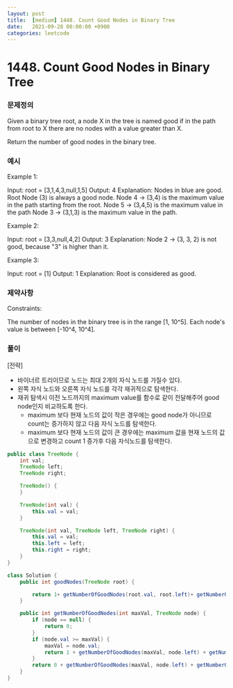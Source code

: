 ```yaml
---
layout: post
title:  [medium] 1448. Count Good Nodes in Binary Tree
date:   2021-09-28 00:00:00 +0900
categories: leetcode
---
```


# 1448. Count Good Nodes in Binary Tree

### 문제정의
Given a binary tree root, a node X in the tree is named good if in the path from root to X there are no nodes with a value greater than X.

Return the number of good nodes in the binary tree.

### 예시
Example 1:

Input: root = [3,1,4,3,null,1,5]
Output: 4
Explanation: Nodes in blue are good.
Root Node (3) is always a good node.
Node 4 -> (3,4) is the maximum value in the path starting from the root.
Node 5 -> (3,4,5) is the maximum value in the path
Node 3 -> (3,1,3) is the maximum value in the path.

Example 2:

Input: root = [3,3,null,4,2]
Output: 3
Explanation: Node 2 -> (3, 3, 2) is not good, because "3" is higher than it.

Example 3:

Input: root = [1]
Output: 1
Explanation: Root is considered as good.
 
### 제약사항
Constraints:

The number of nodes in the binary tree is in the range [1, 10^5].
Each node's value is between [-10^4, 10^4].

### 풀이
[전략]
- 바이너르 트리이므로 노드는 최대 2개의 자식 노드를 가질수 있다. 
- 왼쪽 자식 노드와 오른쪽 자식 노드를 각각 재귀적으로 탐색한다. 
- 재귀 탐색시 이전 노드까지의 maximum value를 함수로 같이 전달해주어 good node인지 비교하도록 한다.
  - maximum 보다 현재 노드의 값이 작은 경우에는 good node가 아니므로 count는 증가하지 않고 다음 자식 노드를 탐색한다.
  - maximum 보다 현재 노드의 값이 큰 경우에는 maximum 값을 현재 노드의 값으로 변경하고 count 1 증가후 다음 자식노드를 탐색한다.

```java
public class TreeNode {
    int val;
    TreeNode left;
    TreeNode right;

    TreeNode() {
    }

    TreeNode(int val) {
        this.val = val;
    }

    TreeNode(int val, TreeNode left, TreeNode right) {
        this.val = val;
        this.left = left;
        this.right = right;
    }
}

class Solution {
    public int goodNodes(TreeNode root) {

        return 1+ getNumberOfGoodNodes(root.val, root.left)+ getNumberOfGoodNodes(root.val, root.right);
    }

    public int getNumberOfGoodNodes(int maxVal, TreeNode node) {
        if (node == null) {
            return 0;
        }
        if (node.val >= maxVal) {
            maxVal = node.val;
            return 1 + getNumberOfGoodNodes(maxVal, node.left) + getNumberOfGoodNodes(maxVal, node.right);
        }
        return 0 + getNumberOfGoodNodes(maxVal, node.left) + getNumberOfGoodNodes(maxVal, node.right);
    }
}
```